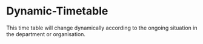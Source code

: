 # Dynamic-Timetable
This time table will change dynamically according to the ongoing situation in the department or organisation.
